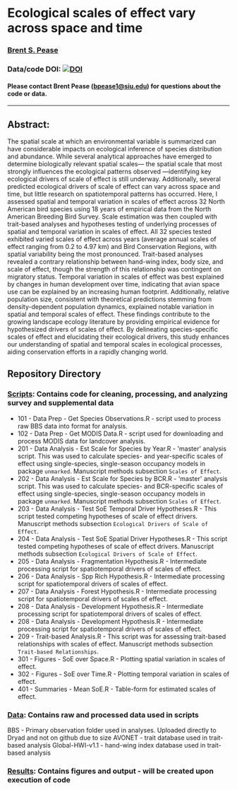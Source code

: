 # Ecological scales of effect vary across space and time

### [Brent S. Pease](https://peaselab.com)

### Data/code DOI: [![DOI](https://zenodo.org/badge/794152577.svg)](https://zenodo.org/doi/10.5281/zenodo.11094099)

#### Please contact Brent Pease (bpease1@siu.edu) for questions about the code or data.
__________________________________________________________________________________________________________________________________________

## Abstract:  
The spatial scale at which an environmental variable is summarized can have considerable impacts on ecological inference of species distribution and abundance. While several analytical approaches have emerged to determine biologically relevant spatial scales— the spatial scale that most strongly influences the ecological patterns observed —identifying key ecological drivers of scale of effect is still underway. Additionally, several predicted ecological drivers of scale of effect can vary across space and time, but little research on spatiotemporal patterns has occurred. Here, I assessed spatial and temporal variation in scales of effect across 32 North American bird species using 18 years of empirical data from the North American Breeding Bird Survey. Scale estimation was then coupled with trait-based analyses and hypotheses testing of underlying processes of spatial and temporal variation in scales of effect. All 32 species tested exhibited varied scales of effect across years (average annual scales of effect ranging from 0.2 to 4.97 km) and Bird Conservation Regions, with spatial variability being the most pronounced. Trait-based analyses revealed a contrary relationship between hand-wing index, body size, and scale of effect, though the strength of this relationship was contingent on migratory status. Temporal variation in scales of effect was best explained by changes in human development over time, indicating that avian space use can be explained by an increasing human footprint. Additionally, relative population size, consistent with theoretical predictions stemming from density-dependent population dynamics, explained notable variation in spatial and temporal scales of effect. These findings contribute to the growing landscape ecology literature by providing empirical evidence for hypothesized drivers of scales of effect. By delineating species-specific scales of effect and elucidating their ecological drivers, this study enhances our understanding of spatial and temporal scales in ecological processes, aiding conservation efforts in a rapidly changing world.


## Repository Directory

### [Scripts](./Scripts): Contains code for cleaning, processing, and analyzing survey and supplemental data
* 101 - Data Prep - Get Species Observations.R - script used to process raw BBS data into format for analysis.
* 102 - Data Prep - Get MODIS Data.R - script used for downloading and process MODIS data for landcover analysis.
* 201 - Data Analysis - Est Scale for Species by Year.R - 'master' analysis script. This was used to calculate species- and year-specific scales of effect using single-species, single-season occupancy models in package `unmarked`. Manuscript methods subsection `Scales of Effect`.
* 202 - Data Analysis - Est Scale for Species by BCR.R - 'master' analysis script. This was used to calculate species- and BCR-specific scales of effect using single-species, single-season occupancy models in package `unmarked`. Manuscript methods subsection `Scales of Effect`.
* 203 - Data Analysis - Test SoE Temporal Driver Hypotheses.R - This script tested competing hypotheses of scale of effect drivers. Manuscript methods subsection `Ecological Drivers of Scale of Effect`.
* 204 - Data Analysis - Test SoE Spatial Driver Hypotheses.R - This script tested competing hypotheses of scale of effect drivers. Manuscript methods subsection `Ecological Drivers of Scale of Effect`.
* 205 - Data Analysis - Fragmentation Hypothesis.R - Intermediate processing script for spatiotemporal drivers of scales of effect.
* 206 - Data Analysis - Spp Rich Hypothesis.R - Intermediate processing script for spatiotemporal drivers of scales of effect.
* 207 - Data Analysis - Forest Hypothesis.R - Intermediate processing script for spatiotemporal drivers of scales of effect.
* 208 - Data Analysis - Development Hypothesis.R - Intermediate processing script for spatiotemporal drivers of scales of effect.
* 208 - Data Analysis - Development Hypothesis.R - Intermediate processing script for spatiotemporal drivers of scales of effect.
* 209 - Trait-based Analysis.R - This script was for assessing trait-based relationships with scales of effect. Manuscript methods subsection `Trait-based Relationships`.
* 301 - Figures - SoE over Space.R - Plotting spatial variation in scales of effect.
* 302 - Figures - SoE over Time.R - Plotting temporal variation in scales of effect.
* 401 - Summaries - Mean SoE.R - Table-form for estimated scales of effect.


### [Data](./Data): Contains raw and processed data used in scripts
BBS - Primary observation folder used in analyses. Uploaded directly to Dryad and not on github due to size
AVONET - trait database used in trait-based analysis
Global-HWI-v1.1 - hand-wing index database used in trait-based analysis

### [Results](./Results): Contains figures and output - will be created upon execution of code